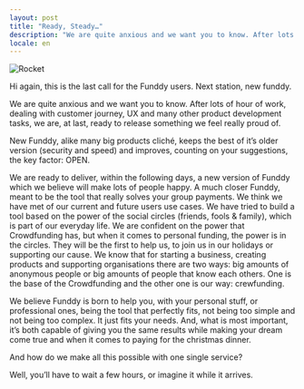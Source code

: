 ```yaml
---
layout: post
title: "Ready, Steady…"
description: "We are quite anxious and we want you to know. After lots of hour of work, dealing with customer journey, UX and many other product development tasks, we are, at last, ready to release something we feel really proud of."
locale: en
---
```


![Rocket](http://i.imgur.com/wVMVOnz.png)

Hi again, this is the last call for the Funddy users. Next station, new funddy.

We are quite anxious and we want you to know. After lots of hour of work, dealing with customer journey, UX and many other product development tasks, we are, at last, ready to release something we feel really proud of.

New Funddy, alike many big products cliché, keeps the best of it’s older version (security and speed) and improves, counting on your suggestions, the key factor: OPEN.

We are ready to deliver, within the following days, a new version of Funddy which we believe will make lots of people happy. A much closer Funddy, meant to be the tool that really solves your group payments. We think we have met of our current and future users use cases. We have tried to build a tool based on the power of the social circles (friends, fools & family), which is part of our everyday life. We are confident on the power that Crowdfunding has, but when it comes to personal funding, the power is in the circles. They will be the first to help us, to join us in our holidays or supporting our cause. We know that for starting a business, creating products and supporting organisations there are two ways: big amounts of anonymous people or big amounts of people that know each others. One is the base of the Crowdfunding and the other one is our way: crewfunding.

We believe Funddy is born to help you, with your personal stuff, or professional ones, being the tool that perfectly fits, not being too simple and not being too complex. It just fits your needs. And, what is most important, it’s both capable of giving you the same results while making your dream come true and when it comes to paying for the christmas dinner.

And how do we make all this possible with one single service?

Well, you’ll have to wait a few hours, or imagine it while it arrives.